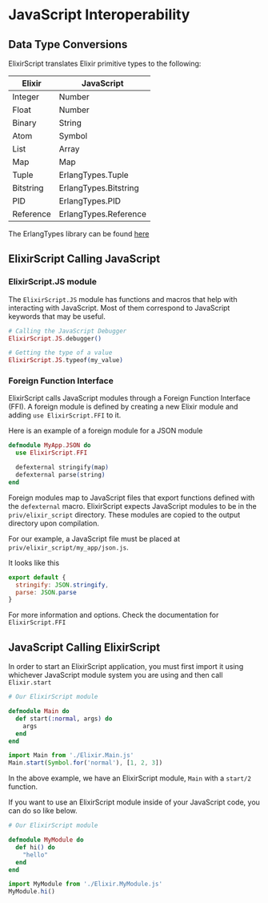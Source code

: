 # JavaScript Interoperability

## Data Type Conversions

ElixirScript translates Elixir primitive types to the following:

| Elixir | JavaScript |
|--------|------------|
| Integer | Number |
| Float | Number |
| Binary | String |
| Atom | Symbol |
| List | Array |
| Map | Map |
| Tuple | ErlangTypes.Tuple |
| Bitstring | ErlangTypes.Bitstring |
| PID | ErlangTypes.PID |
| Reference | ErlangTypes.Reference |

The ErlangTypes library can be found [here](https://github.com/elixirscript/erlang-types)

## ElixirScript Calling JavaScript

### ElixirScript.JS module

The `ElixirScript.JS` module has functions and macros that help with interacting with JavaScript.
Most of them correspond to JavaScript keywords that may be useful.

```elixir
# Calling the JavaScript Debugger
ElixirScript.JS.debugger()

# Getting the type of a value
ElixirScript.JS.typeof(my_value)
```

### Foreign Function Interface

ElixirScript calls JavaScript modules through a Foreign Function Interface (FFI). A foreign module is defined by creating a new Elixir module and adding `use ElixirScript.FFI` to it.

Here is an example of a foreign module for a JSON module

```elixir
defmodule MyApp.JSON do
  use ElixirScript.FFI

  defexternal stringify(map)
  defexternal parse(string)
end
```

Foreign modules map to JavaScript files that export functions defined with the `defexternal` macro.
ElixirScript expects JavaScript modules to be in the `priv/elixir_script` directory.
These modules are copied to the output directory upon compilation.

For our example, a JavaScript file must be placed at `priv/elixir_script/my_app/json.js`.

It looks like this
```javascript
export default {
  stringify: JSON.stringify,
  parse: JSON.parse
}
```

For more information and options. Check the documentation for `ElixirScript.FFI`

## JavaScript Calling ElixirScript

  In order to start an ElixirScript application, you must first import it using whichever JavaScript module system you are using and then call `Elixir.start`

  ```Elixir
  # Our ElixirScript module

  defmodule Main do
    def start(:normal, args) do
      args
    end
  end

  ```

  ```javascript
  import Main from './Elixir.Main.js'
  Main.start(Symbol.for('normal'), [1, 2, 3])
  ```

  In the above example, we have an ElixirScript module, `Main` with a `start/2` function.


  If you want to use an ElixirScript module inside of your JavaScript code, you can do so like below.

  ```Elixir
  # Our ElixirScript module

  defmodule MyModule do
    def hi() do
      "hello"
    end
  end
  ```


  ```javascript
  import MyModule from './Elixir.MyModule.js'
  MyModule.hi()
  ```
